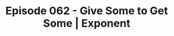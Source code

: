 ---
categories: ['podcasts', 'business', 'economics', 'tweet', 'all_articles']
provider_display: exponent.fm
provider_name: exponent.fm
title: Episode 062 - Give Some to Get Some | Exponent
published: 2016-01-08T15:19:54
source: http://exponent.fm/episode-062-give-some-to-get-some/
raw_source: http://media.blubrry.com/exponent/content.blubrry.com/exponent/exponent62.mp3
thumbnail: http://exponent.fm/wp-content/uploads/2014/02/cropped-Exponent-header.png
---